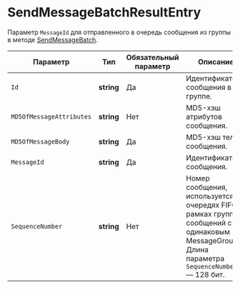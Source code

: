 # SendMessageBatchResultEntry

Параметр `MessageId` для отправленного в очередь сообщения из группы в методе [SendMessageBatch](../message/SendMessageBatch.md).

Параметр | Тип | Обязательный параметр | Описание
----- | ----- | ----- | -----
`Id` | **string** | Да | Идентификатор сообщения в группе.
`MD5OfMessageAttributes` | **string**| Нет | MD5-хэш атрибутов сообщения.
`MD5OfMessageBody` | **string**| Да | MD5-хэш тела сообщения.
`MessageId` | **string**| Да | Идентификатор сообщения.
`SequenceNumber` | **string**| Нет | Номер сообщения, используется в очередях FIFO в рамках группы сообщений с одинаковым MessageGroupId. Длина параметра `SequenceNumber` — 128 бит.